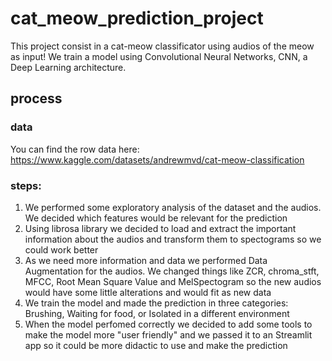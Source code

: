 # cat_meow_prediction_project

This project consist in a cat-meow classificator using audios of the meow as input! We train a model using Convolutional Neural Networks, CNN, a Deep Learning architecture. 

## process

### data

You can find the row data here: https://www.kaggle.com/datasets/andrewmvd/cat-meow-classification

### steps:
1. We performed some exploratory analysis of the dataset and the audios. We decided which features would be relevant for the prediction
2. Using librosa library we decided to load and extract the important information about the audios and transform them to spectograms so we could work better
3. As we need more information and data we performed Data Augmentation for the audios. We changed things like ZCR, chroma_stft, MFCC, Root Mean Square Value and MelSpectogram so the new audios would have some little alterations and would fit as new data
4. We train the model and made the prediction in three categories: Brushing, Waiting for food, or Isolated in a different environment
5. When the model perfomed correctly we decided to add some tools to make the model more "user friendly" and we passed it to an Streamlit app so it could be more didactic to use and make the prediction
